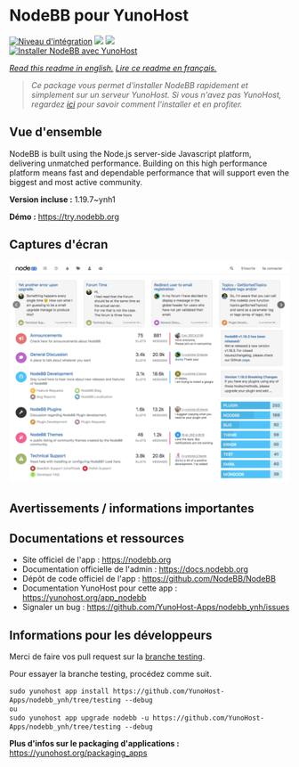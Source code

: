 # NodeBB pour YunoHost

[![Niveau d'intégration](https://dash.yunohost.org/integration/nodebb.svg)](https://dash.yunohost.org/appci/app/nodebb) ![](https://ci-apps.yunohost.org/ci/badges/nodebb.status.svg) ![](https://ci-apps.yunohost.org/ci/badges/nodebb.maintain.svg)  
[![Installer NodeBB avec YunoHost](https://install-app.yunohost.org/install-with-yunohost.svg)](https://install-app.yunohost.org/?app=nodebb)

*[Read this readme in english.](./README.md)*
*[Lire ce readme en français.](./README_fr.md)*

> *Ce package vous permet d'installer NodeBB rapidement et simplement sur un serveur YunoHost.
Si vous n'avez pas YunoHost, regardez [ici](https://yunohost.org/#/install) pour savoir comment l'installer et en profiter.*

## Vue d'ensemble

NodeBB is built using the Node.js server-side Javascript platform, delivering unmatched performance.
Building on this high performance platform means fast and dependable performance that will support even the biggest and most active community.

**Version incluse :** 1.19.7~ynh1

**Démo :** https://try.nodebb.org

## Captures d'écran

![](./doc/screenshots/screenshot.png)

## Avertissements / informations importantes



## Documentations et ressources

* Site officiel de l'app : https://nodebb.org
* Documentation officielle de l'admin : https://docs.nodebb.org
* Dépôt de code officiel de l'app : https://github.com/NodeBB/NodeBB
* Documentation YunoHost pour cette app : https://yunohost.org/app_nodebb
* Signaler un bug : https://github.com/YunoHost-Apps/nodebb_ynh/issues

## Informations pour les développeurs

Merci de faire vos pull request sur la [branche testing](https://github.com/YunoHost-Apps/nodebb_ynh/tree/testing).

Pour essayer la branche testing, procédez comme suit.
```
sudo yunohost app install https://github.com/YunoHost-Apps/nodebb_ynh/tree/testing --debug
ou
sudo yunohost app upgrade nodebb -u https://github.com/YunoHost-Apps/nodebb_ynh/tree/testing --debug
```

**Plus d'infos sur le packaging d'applications :** https://yunohost.org/packaging_apps